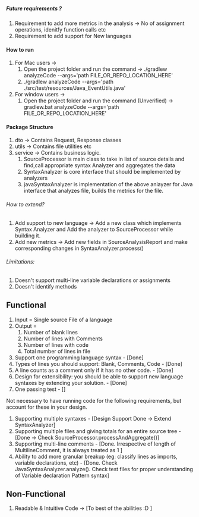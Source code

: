##### Future requirements ?
1. Requirement to add  more  metrics in the analysis ->  No  of assignment operations, idenitfy function calls  etc
2. Requirement to add support for New  languages

#### How to run
1. For Mac users -> 
    1. Open the project  folder  and run the command ->  ./gradlew analyzeCode --args='path FILE_OR_REPO_LOCATION_HERE'
    2. ./gradlew analyzeCode --args='path ./src/test/resources/Java_EventUtils.java'
2. For window users -> 
    1. Open the project  folder  and run the command  (Unverified) ->  gradlew.bat analyzeCode --args='path FILE_OR_REPO_LOCATION_HERE'

#### Package Structure
1. dto -> Contains Request, Response classes
2. utils  -> Contains file utilities  etc
3. service -> Contains business logic. 
   1. SourceProcessor  is  main class to take in list of source details and find,call appropriate syntax Analyzer and aggregates the data
   2. SyntaxAnalyzer  is core interface that should  be implemented by analyzers
   3. javaSyntaxAnalyzer is implementation of the above anlayzer for  Java  interface that analyzes file, builds the metrics for the file.

###### How to extend?
1. Add support to new language -> Add a new class which implements Syntax Analyzer and Add the analyzer to SourceProcessor while building it.
2. Add new metrics  ->  Add new fields in SourceAnalysisReport and make corresponding  changes in SyntaxAnalyzer.process()


###### Limitations:
1. Doesn't support multi-line variable declarations or assignments 
2. Doesn't identify methods

## Functional
1. Input = Single source File of a language
2. Output =
    1. Number of blank lines
    2. Number of lines with Comments
    3. Number of lines with code
    4. Total number of lines in file
3. Support one programming language syntax  - [Done]
4. Types of lines you should support: Blank, Comments, Code - [Done]
5. A line counts as a comment only if it has no other code. - [Done]
6. Design for extensibility: you should be able to support new language syntaxes by extending your solution.  - [Done]
7. One passing test  - []

Not necessary to have running code for the following requirements, but account for these in your design.
1. Supporting multiple syntaxes - [Design Support  Done  ->  Extend SyntaxAnalyzer]
2. Supporting multiple files and giving totals for an entire source tree - [Done -> Check SourceProcessor.processAndAggregate()] 
3. Supporting multi-line comments - [Done. Irrespective  of length of MultilineComment,  it  is always treated as 1 ]
4. Ability to add more granular breakup (eg: classify lines as imports, variable declarations, etc) - [Done. 
Check JavaSyntaxAnalyzer.analyze(). Check test files for proper understanding of Variable declaration Pattern syntax]


## Non-Functional
1. Readable  & Intuitive Code ->  [To best of  the abilities :D ]

